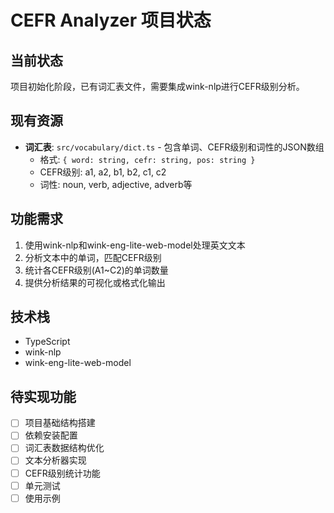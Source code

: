 # CEFR Analyzer 项目状态

## 当前状态

项目初始化阶段，已有词汇表文件，需要集成wink-nlp进行CEFR级别分析。

## 现有资源

- **词汇表**: `src/vocabulary/dict.ts` - 包含单词、CEFR级别和词性的JSON数组
  - 格式: `{ word: string, cefr: string, pos: string }`
  - CEFR级别: a1, a2, b1, b2, c1, c2
  - 词性: noun, verb, adjective, adverb等

## 功能需求

1. 使用wink-nlp和wink-eng-lite-web-model处理英文文本
2. 分析文本中的单词，匹配CEFR级别
3. 统计各CEFR级别(A1~C2)的单词数量
4. 提供分析结果的可视化或格式化输出

## 技术栈

- TypeScript
- wink-nlp
- wink-eng-lite-web-model

## 待实现功能

- [ ] 项目基础结构搭建
- [ ] 依赖安装配置
- [ ] 词汇表数据结构优化
- [ ] 文本分析器实现
- [ ] CEFR级别统计功能
- [ ] 单元测试
- [ ] 使用示例